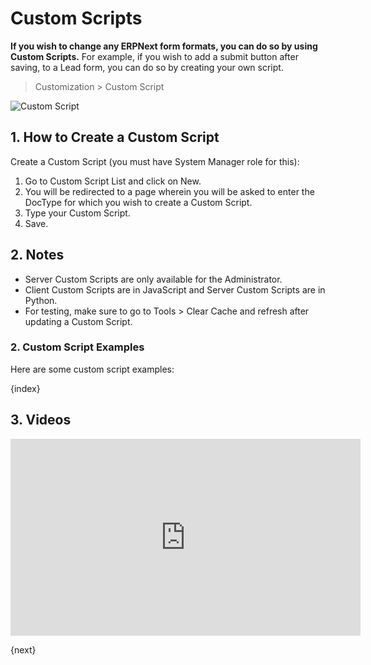 <!-- add-breadcrumbs -->
# Custom Scripts

**If you wish to change any ERPNext form formats, you can do so by using Custom Scripts.** For example, if you wish to add a submit button after saving, to a
Lead form, you can do so by creating your own script.

> Customization > Custom Script

<img alt="Custom Script" class="screenshot" src="{{docs_base_url}}/assets/img/customize/customize-erpnext-custom-scripts.png">

## 1. How to Create a Custom Script

Create a Custom Script (you must have System Manager role for this):

  1. Go to Custom Script List and click on New.
  2. You will be redirected to a page wherein you will be asked to enter the DocType for which you wish to create a Custom Script.
  3. Type your Custom Script.
  4. Save.

## 2. Notes

  * Server Custom Scripts are only available for the Administrator.
  * Client Custom Scripts are in JavaScript and Server Custom Scripts are in Python.
  * For testing, make sure to go to Tools > Clear Cache and refresh after updating a Custom Script.

### 2. Custom Script Examples
Here are some custom script examples:

{index}

## 3. Videos

<div class="embed-container">
    <iframe width="560" height="315" src="https://www.youtube.com/embed/WSzkpPm3iIU?controls=0&amp;start=1693" frameborder="0" allow="accelerometer; autoplay; encrypted-media; gyroscope; picture-in-picture" allowfullscreen></iframe>
</div>

{next}